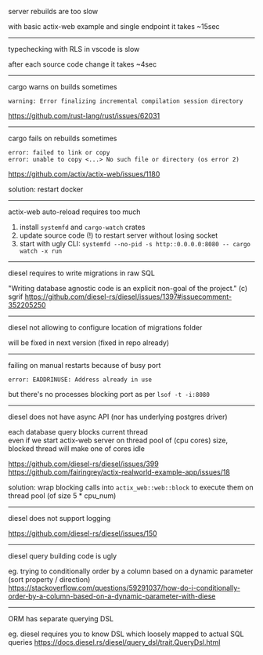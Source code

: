 server rebuilds are too slow

with basic actix-web example and single endpoint it takes ~15sec

---

typechecking with RLS in vscode is slow

after each source code change it takes ~4sec

---

cargo warns on builds sometimes

`warning: Error finalizing incremental compilation session directory`

https://github.com/rust-lang/rust/issues/62031

---

cargo fails on rebuilds sometimes

`error: failed to link or copy`  
`error: unable to copy <...> No such file or directory (os error 2)`

https://github.com/actix/actix-web/issues/1180

solution: restart docker

---

actix-web auto-reload requires too much

1. install `systemfd` and `cargo-watch` crates
2. update source code (!) to restart server without losing socket
3. start with ugly CLI: `systemfd --no-pid -s http::0.0.0.0:8080 -- cargo watch -x run`

---

diesel requires to write migrations in raw SQL

"Writing database agnostic code is an explicit non-goal of the project." (c) sgrif
https://github.com/diesel-rs/diesel/issues/1397#issuecomment-352205250

---

diesel not allowing to configure location of migrations folder

will be fixed in next version (fixed in repo already)

---

failing on manual restarts because of busy port

`error: EADDRINUSE: Address already in use`

but there's no processes blocking port as per `lsof -t -i:8080`

---

diesel does not have async API (nor has underlying postgres driver)

each database query blocks current thread  
even if we start actix-web server on thread pool of (cpu cores) size, blocked thread will make one of cores idle

https://github.com/diesel-rs/diesel/issues/399  
https://github.com/fairingrey/actix-realworld-example-app/issues/18

solution: wrap blocking calls into `actix_web::web::block` to execute them on thread pool (of size 5 * cpu_num)

---

diesel does not support logging

https://github.com/diesel-rs/diesel/issues/150

---

diesel query building code is ugly

eg. trying to conditionally order by a column based on a dynamic parameter (sort property / direction)
https://stackoverflow.com/questions/59291037/how-do-i-conditionally-order-by-a-column-based-on-a-dynamic-parameter-with-diese

---

ORM has separate querying DSL

eg. diesel requires you to know DSL which loosely mapped to actual SQL queries
https://docs.diesel.rs/diesel/query_dsl/trait.QueryDsl.html
